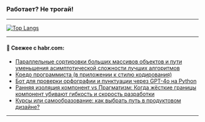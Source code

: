 ### Работает? Не трогай!

---
<!--
#### 🛠️ Technical stack:

![Java](https://img.shields.io/badge/Java-informational?logo=Oracle&style=flat&logoColor=white&color=FF4500)
![Kotlin](https://img.shields.io/badge/Kotlin-informational?logo=Kotlin&style=flat&logoColor=white&color=774D97)
![TS](https://img.shields.io/badge/TypeScript-informational?logo=typeScript&style=flat&logoColor=black&color=017acc)
![Python](https://img.shields.io/badge/Python-informational?logo=Python&style=flat&logoColor=black&color=ffdd54) <br>
![Spring](https://img.shields.io/badge/Spring-informational?logo=Spring&style=flat&logoColor=white&color=6DB33F) 
![SpringBoot](https://img.shields.io/badge/SpringBoot-informational?logo=SpringBoot&style=flat&logoColor=white&color=6DB33F)
![Nest](https://img.shields.io/badge/NestJS-informational?logo=NestJS&style=flat&logoColor=white&color=E0234E) 
![NodeJS](https://img.shields.io/badge/NodeJS-informational?logo=node.js&style=flat&logoColor=white&color=70A760)<br>
![PostgreSQL](https://img.shields.io/badge/PostgreSQL-informational?logo=PostgreSQL&style=flat&logoColor=white&color=DAA520)
![MongoDB](https://img.shields.io/badge/MongoDB-informational?logo=MongoDB&style=flat&logoColor=white&color=870000)
![Apache](https://img.shields.io/badge/Apache-informational?logo=apache&style=flat&logoColor=white&color=f74e28)

___ 
-->

<!--- #### 🛠️ : --->

[![Top Langs](https://github-readme-stats-82jvfl3w3-advtsettinggmailcoms-projects.vercel.app/api/top-langs/?username=zloylis&langs_count=10&hide_title=true&title_color=e6edf3&size_weight=0.5&count_weight=0.5&layout=compact&hide_progress=true&hide_border=true&theme=dracula)](https://github.com/zloylis)

<!---


####  :octocat:&nbsp;&nbsp; Статистика:

![GitHub stats](https://github-readme-stats-u2qms2cxw-advtsettinggmailcoms-projects.vercel.app/api?username=zloylis&show_icons=true&hide_border=true&theme=dracula&title_color=e6edf3&include_all_commits=true&count_private=true&hide_rank=false&hide_title=true&rank_icon=github)
-->
---

#### 💬 Свежее с habr.com:

<!-- BLOG-POST-LIST:START -->
- [Параллельные сортировки больших массивов объектов и пути уменьшения асимптотической сложности лучших алгоритмов](https://habr.com/ru/articles/882802/?utm_source=habrahabr&utm_medium=rss&utm_campaign=882802)
- [Кредо программиста &lpar;в приложении к стилю кодирования&rpar;](https://habr.com/ru/articles/882862/?utm_source=habrahabr&utm_medium=rss&utm_campaign=882862)
- [Бот для проверки орфографии и пунктуации через GPT-4o на Python](https://habr.com/ru/companies/amvera/articles/882728/?utm_source=habrahabr&utm_medium=rss&utm_campaign=882728)
- [Ранняя изоляция компонент vs Прагматизм: Когда жёсткие границы компонент убивают гибкость и скорость разработки](https://habr.com/ru/articles/882826/?utm_source=habrahabr&utm_medium=rss&utm_campaign=882826)
- [Курсы или самообразование: как выбрать путь в продуктовом дизайне?](https://habr.com/ru/articles/882848/?utm_source=habrahabr&utm_medium=rss&utm_campaign=882848)
<!-- BLOG-POST-LIST:END -->

---
